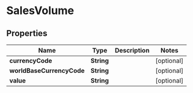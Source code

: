 
# SalesVolume

## Properties
Name | Type | Description | Notes
------------ | ------------- | ------------- | -------------
**currencyCode** | **String** |  |  [optional]
**worldBaseCurrencyCode** | **String** |  |  [optional]
**value** | **String** |  |  [optional]



